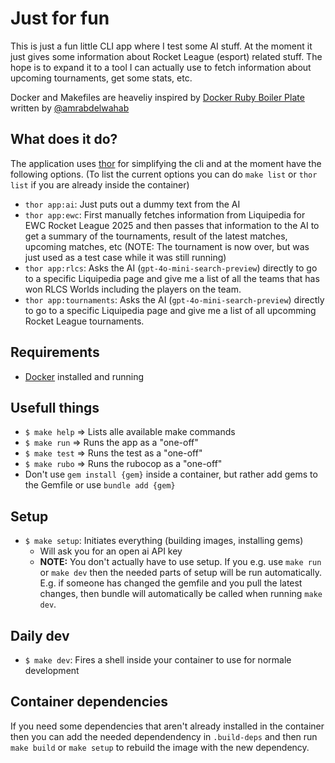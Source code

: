# Just for fun

This is just a fun little CLI app where I test some AI stuff. At the moment it just gives some information about Rocket League (esport) related stuff. The hope is to expand it to a tool I can actually use to fetch information about upcoming tournaments, get some stats, etc.

Docker and Makefiles are heaveliy inspired by [Docker Ruby Boiler Plate](https://github.com/amrabdelwahab/docker-ruby-boilerplate/tree/master) written by [@amrabdelwahab](https://github.com/amrabdelwahab)

## What does it do?

The application uses [thor](https://github.com/rails/thor) for simplifying the cli and at the moment have the following options. (To list the current options you can do `make list` or `thor list` if you are already inside the container)

- `thor app:ai`: Just puts out a dummy text from the AI
- `thor app:ewc`: First manually fetches information from Liquipedia for EWC Rocket League 2025 and then passes that information to the AI to get a summary of the tournaments, result of the latest matches, upcoming matches, etc (NOTE: The tournament is now over, but was just used as a test case while it was still running)
- `thor app:rlcs`: Asks the AI (`gpt-4o-mini-search-preview`) directly to go to a specific Liquipedia page and give me a list of all the teams that has won RLCS Worlds including the players on the team.
- `thor app:tournaments`: Asks the AI (`gpt-4o-mini-search-preview`) directly to go to a specific Liquipedia page and give me a list of all upcomming Rocket League tournaments.

## Requirements

- [Docker](https://www.docker.com) installed and running

## Usefull things

- `$ make help` => Lists alle available make commands
- `$ make run`  => Runs the app as a "one-off"
- `$ make test`  => Runs the test as a "one-off"
- `$ make rubo`  => Runs the rubocop as a "one-off"
- Don't use `gem install {gem}` inside a container, but rather add gems to the Gemfile or use `bundle add {gem}`

## Setup

- `$ make setup`: Initiates everything (building images, installing gems)
  - Will ask you for an open ai API key
  - **NOTE:** You don't actually have to use setup. If you e.g. use `make run` or `make dev` then the needed parts of setup will be run automatically. E.g. if someone has changed the gemfile and you pull the latest changes, then bundle will automatically be called when running `make dev`.

## Daily dev

- `$ make dev`: Fires a shell inside your container to use for normale development

## Container dependencies

If you need some dependencies that aren't already installed in the container then you can add the needed dependendency in `.build-deps` and then run `make build` or `make setup` to rebuild the image with the new dependency.
